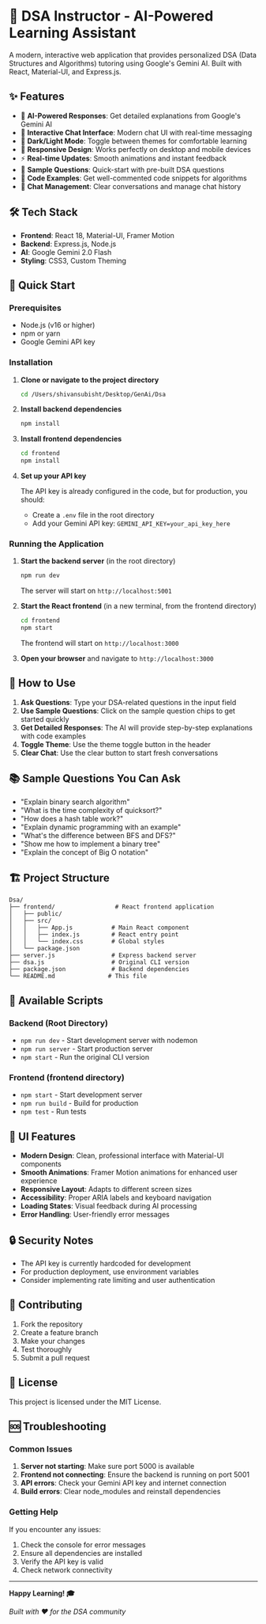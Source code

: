 # 🚀 DSA Instructor - AI-Powered Learning Assistant

A modern, interactive web application that provides personalized DSA (Data Structures and Algorithms) tutoring using Google's Gemini AI. Built with React, Material-UI, and Express.js.

## ✨ Features

- 🤖 **AI-Powered Responses**: Get detailed explanations from Google's Gemini AI
- 💬 **Interactive Chat Interface**: Modern chat UI with real-time messaging
- 🌙 **Dark/Light Mode**: Toggle between themes for comfortable learning
- 📱 **Responsive Design**: Works perfectly on desktop and mobile devices
- ⚡ **Real-time Updates**: Smooth animations and instant feedback
- 🎯 **Sample Questions**: Quick-start with pre-built DSA questions
- 📝 **Code Examples**: Get well-commented code snippets for algorithms
- 🧹 **Chat Management**: Clear conversations and manage chat history

## 🛠️ Tech Stack

- **Frontend**: React 18, Material-UI, Framer Motion
- **Backend**: Express.js, Node.js
- **AI**: Google Gemini 2.0 Flash
- **Styling**: CSS3, Custom Theming

## 🚀 Quick Start

### Prerequisites

- Node.js (v16 or higher)
- npm or yarn
- Google Gemini API key

### Installation

1. **Clone or navigate to the project directory**
   ```bash
   cd /Users/shivansubisht/Desktop/GenAi/Dsa
   ```

2. **Install backend dependencies**
   ```bash
   npm install
   ```

3. **Install frontend dependencies**
   ```bash
   cd frontend
   npm install
   ```

4. **Set up your API key**
   
   The API key is already configured in the code, but for production, you should:
   - Create a `.env` file in the root directory
   - Add your Gemini API key: `GEMINI_API_KEY=your_api_key_here`

### Running the Application

1. **Start the backend server** (in the root directory)
   ```bash
   npm run dev
   ```
   The server will start on `http://localhost:5001`

2. **Start the React frontend** (in a new terminal, from the frontend directory)
   ```bash
   cd frontend
   npm start
   ```
   The frontend will start on `http://localhost:3000`

3. **Open your browser** and navigate to `http://localhost:3000`

## 🎯 How to Use

1. **Ask Questions**: Type your DSA-related questions in the input field
2. **Use Sample Questions**: Click on the sample question chips to get started quickly
3. **Get Detailed Responses**: The AI will provide step-by-step explanations with code examples
4. **Toggle Theme**: Use the theme toggle button in the header
5. **Clear Chat**: Use the clear button to start fresh conversations

## 📚 Sample Questions You Can Ask

- "Explain binary search algorithm"
- "What is the time complexity of quicksort?"
- "How does a hash table work?"
- "Explain dynamic programming with an example"
- "What's the difference between BFS and DFS?"
- "Show me how to implement a binary tree"
- "Explain the concept of Big O notation"

## 🏗️ Project Structure

```
Dsa/
├── frontend/                 # React frontend application
│   ├── public/
│   ├── src/
│   │   ├── App.js           # Main React component
│   │   ├── index.js         # React entry point
│   │   └── index.css        # Global styles
│   └── package.json
├── server.js                # Express backend server
├── dsa.js                   # Original CLI version
├── package.json             # Backend dependencies
└── README.md               # This file
```

## 🔧 Available Scripts

### Backend (Root Directory)
- `npm run dev` - Start development server with nodemon
- `npm run server` - Start production server
- `npm start` - Run the original CLI version

### Frontend (frontend directory)
- `npm start` - Start development server
- `npm run build` - Build for production
- `npm test` - Run tests

## 🎨 UI Features

- **Modern Design**: Clean, professional interface with Material-UI components
- **Smooth Animations**: Framer Motion animations for enhanced user experience
- **Responsive Layout**: Adapts to different screen sizes
- **Accessibility**: Proper ARIA labels and keyboard navigation
- **Loading States**: Visual feedback during AI processing
- **Error Handling**: User-friendly error messages

## 🔒 Security Notes

- The API key is currently hardcoded for development
- For production deployment, use environment variables
- Consider implementing rate limiting and user authentication

## 🤝 Contributing

1. Fork the repository
2. Create a feature branch
3. Make your changes
4. Test thoroughly
5. Submit a pull request

## 📄 License

This project is licensed under the MIT License.

## 🆘 Troubleshooting

### Common Issues

1. **Server not starting**: Make sure port 5000 is available
2. **Frontend not connecting**: Ensure the backend is running on port 5001
3. **API errors**: Check your Gemini API key and internet connection
4. **Build errors**: Clear node_modules and reinstall dependencies

### Getting Help

If you encounter any issues:
1. Check the console for error messages
2. Ensure all dependencies are installed
3. Verify the API key is valid
4. Check network connectivity

---

**Happy Learning! 🎓**

*Built with ❤️ for the DSA community*
